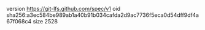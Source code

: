 version https://git-lfs.github.com/spec/v1
oid sha256:a3ec584be989ab1a40b91b034cafda2d9ac7736f5eca0d54dff9df4a67f068c4
size 2528
